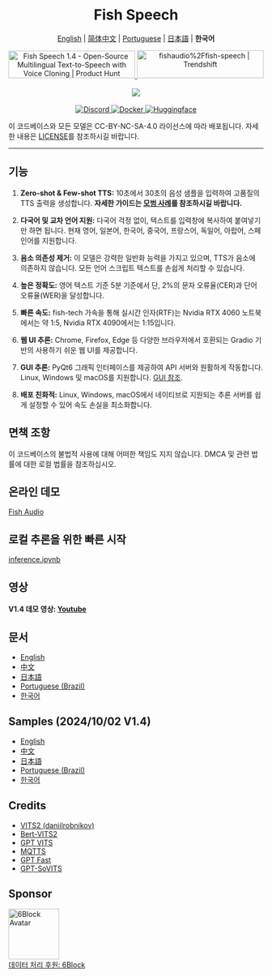 <div align="center">
<h1>Fish Speech</h1>

[English](../README.md) | [简体中文](README.zh.md) | [Portuguese](README.pt-BR.md) | [日本語](README.ja.md) | **한국어** <br>

<a href="https://www.producthunt.com/posts/fish-speech-1-4?embed=true&utm_source=badge-featured&utm_medium=badge&utm_souce=badge-fish&#0045;speech&#0045;1&#0045;4" target="_blank">
    <img src="https://api.producthunt.com/widgets/embed-image/v1/featured.svg?post_id=488440&theme=light" alt="Fish&#0032;Speech&#0032;1&#0046;4 - Open&#0045;Source&#0032;Multilingual&#0032;Text&#0045;to&#0045;Speech&#0032;with&#0032;Voice&#0032;Cloning | Product Hunt" style="width: 250px; height: 54px;" width="250" height="54" />
</a>
<a href="https://trendshift.io/repositories/7014" target="_blank">
    <img src="https://trendshift.io/api/badge/repositories/7014" alt="fishaudio%2Ffish-speech | Trendshift" style="width: 250px; height: 55px;" width="250" height="55"/>
</a>
<br>
</div>
<br>

<div align="center">
    <img src="https://count.getloli.com/get/@fish-speech?theme=asoul" /><br>
</div>
<br>

<div align="center">
    <a target="_blank" href="https://discord.gg/Es5qTB9BcN">
        <img alt="Discord" src="https://img.shields.io/discord/1214047546020728892?color=%23738ADB&label=Discord&logo=discord&logoColor=white&style=flat-square"/>
    </a>
    <a target="_blank" href="https://hub.docker.com/r/fishaudio/fish-speech">
        <img alt="Docker" src="https://img.shields.io/docker/pulls/fishaudio/fish-speech?style=flat-square&logo=docker"/>
    </a>
    <a target="_blank" href="https://huggingface.co/spaces/fishaudio/fish-speech-1">
        <img alt="Huggingface" src="https://img.shields.io/badge/🤗%20-space%20demo-yellow"/>
    </a>
</div>

이 코드베이스와 모든 모델은 CC-BY-NC-SA-4.0 라이선스에 따라 배포됩니다. 자세한 내용은 [LICENSE](LICENSE)를 참조하시길 바랍니다.

---

## 기능

1. **Zero-shot & Few-shot TTS:** 10초에서 30초의 음성 샘플을 입력하여 고품질의 TTS 출력을 생성합니다. **자세한 가이드는 [모범 사례](https://docs.fish.audio/text-to-speech/voice-clone-best-practices)를 참조하시길 바랍니다.**

2. **다국어 및 교차 언어 지원:** 다국어 걱정 없이, 텍스트를 입력창에 복사하여 붙여넣기만 하면 됩니다. 현재 영어, 일본어, 한국어, 중국어, 프랑스어, 독일어, 아랍어, 스페인어를 지원합니다.

3. **음소 의존성 제거:** 이 모델은 강력한 일반화 능력을 가지고 있으며, TTS가 음소에 의존하지 않습니다. 모든 언어 스크립트 텍스트를 손쉽게 처리할 수 있습니다.

4. **높은 정확도:** 영어 텍스트 기준 5분 기준에서 단, 2%의 문자 오류율(CER)과 단어 오류율(WER)을 달성합니다.

5. **빠른 속도:** fish-tech 가속을 통해 실시간 인자(RTF)는 Nvidia RTX 4060 노트북에서는 약 1:5, Nvidia RTX 4090에서는 1:15입니다.

6. **웹 UI 추론:** Chrome, Firefox, Edge 등 다양한 브라우저에서 호환되는 Gradio 기반의 사용하기 쉬운 웹 UI를 제공합니다.

7. **GUI 추론:** PyQt6 그래픽 인터페이스를 제공하여 API 서버와 원활하게 작동합니다. Linux, Windows 및 macOS를 지원합니다. [GUI 참조](https://github.com/AnyaCoder/fish-speech-gui).

8. **배포 친화적:** Linux, Windows, macOS에서 네이티브로 지원되는 추론 서버를 쉽게 설정할 수 있어 속도 손실을 최소화합니다.

## 면책 조항

이 코드베이스의 불법적 사용에 대해 어떠한 책임도 지지 않습니다. DMCA 및 관련 법률에 대한 로컬 법률을 참조하십시오.

## 온라인 데모

[Fish Audio](https://fish.audio)

## 로컬 추론을 위한 빠른 시작

[inference.ipynb](/inference.ipynb)

## 영상

#### V1.4 데모 영상: [Youtube](https://www.youtube.com/watch?v=Ghc8cJdQyKQ)

## 문서

- [English](https://speech.fish.audio/)
- [中文](https://speech.fish.audio/zh/)
- [日本語](https://speech.fish.audio/ja/)
- [Portuguese (Brazil)](https://speech.fish.audio/pt/)
- [한국어](https://speech.fish.audio/ko/)

## Samples (2024/10/02 V1.4)

- [English](https://speech.fish.audio/samples/)
- [中文](https://speech.fish.audio/zh/samples/)
- [日本語](https://speech.fish.audio/ja/samples/)
- [Portuguese (Brazil)](https://speech.fish.audio/pt/samples/)
- [한국어](https://speech.fish.audio/ko/samples/)

## Credits

- [VITS2 (daniilrobnikov)](https://github.com/daniilrobnikov/vits2)
- [Bert-VITS2](https://github.com/fishaudio/Bert-VITS2)
- [GPT VITS](https://github.com/innnky/gpt-vits)
- [MQTTS](https://github.com/b04901014/MQTTS)
- [GPT Fast](https://github.com/pytorch-labs/gpt-fast)
- [GPT-SoVITS](https://github.com/RVC-Boss/GPT-SoVITS)

## Sponsor

<div>
  <a href="https://6block.com/">
    <img src="https://avatars.githubusercontent.com/u/60573493" width="100" height="100" alt="6Block Avatar"/>
  </a>
  <br>
  <a href="https://6block.com/">데이터 처리 후원: 6Block</a>
</div>
